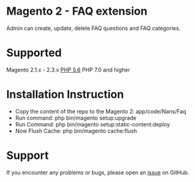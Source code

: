 # Magento 2 - FAQ extension 
Admin can create, update, delete FAQ questions and FAQ categories.

# Supported  
Magento 2.1.x - 2.3.x
[PHP 5.6](https://github.com/nans/Faq/tree/php5.6) 
PHP 7.0 and higher  

# Installation Instruction  
* Copy the content of the repo to the Magento 2: app/code/Nans/Faq
* Run command: php bin/magento setup:upgrade
* Run Command: php bin/magento setup:static-content:deploy
* Now Flush Cache: php bin/magento cache:flush

# Support
If you encounter any problems or bugs, please open an [issue](https://github.com/nans/Faq/issues) on GitHub.

